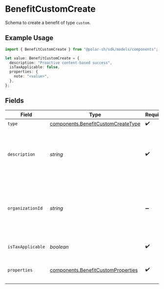 # BenefitCustomCreate

Schema to create a benefit of type `custom`.

## Example Usage

```typescript
import { BenefitCustomCreate } from "@polar-sh/sdk/models/components";

let value: BenefitCustomCreate = {
  description: "Proactive content-based success",
  isTaxApplicable: false,
  properties: {
    note: "<value>",
  },
};
```

## Fields

| Field                                                                                             | Type                                                                                              | Required                                                                                          | Description                                                                                       |
| ------------------------------------------------------------------------------------------------- | ------------------------------------------------------------------------------------------------- | ------------------------------------------------------------------------------------------------- | ------------------------------------------------------------------------------------------------- |
| `type`                                                                                            | [components.BenefitCustomCreateType](../../models/components/benefitcustomcreatetype.md)          | :heavy_check_mark:                                                                                | N/A                                                                                               |
| `description`                                                                                     | *string*                                                                                          | :heavy_check_mark:                                                                                | The description of the benefit. Will be displayed on products having this benefit.                |
| `organizationId`                                                                                  | *string*                                                                                          | :heavy_minus_sign:                                                                                | The ID of the organization owning the benefit. **Required unless you use an organization token.** |
| `isTaxApplicable`                                                                                 | *boolean*                                                                                         | :heavy_check_mark:                                                                                | Whether the benefit is taxable.                                                                   |
| `properties`                                                                                      | [components.BenefitCustomProperties](../../models/components/benefitcustomproperties.md)          | :heavy_check_mark:                                                                                | Properties for a benefit of type `custom`.                                                        |